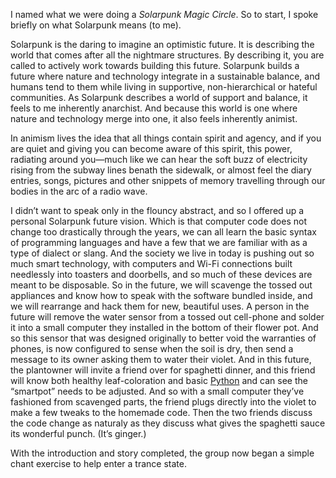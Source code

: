 I named what we were doing a *Solarpunk Magic Circle*. So to start, I spoke briefly on what Solarpunk means (to me).

Solarpunk is the daring to imagine an optimistic future. It is describing the world that comes after all the nightmare structures. By describing it, you are called to actively work towards building this future. Solarpunk builds a future where nature and technology integrate in a sustainable balance, and humans tend to them while living in supportive, non-hierarchical or hateful communities. As Solarpunk describes a world of support and balance, it feels to me inherently anarchist. And because this world is one where nature and technology merge into one, it also feels inherently animist.

In animism lives the idea that all things contain spirit and agency, and if you are quiet and giving you can become aware of this spirit, this power, radiating around you&mdash;much like we can hear the soft buzz of electricity rising from the subway lines benath the sidewalk, or almost feel the diary entries, songs, pictures and other snippets of memory travelling through our bodies in the arc of a radio wave.

I didn&rsquo;t want to speak only in the flouncy abstract, and so I offered up a personal Solarpunk future vision. Which is that computer code does not change too drastically through the years, we can all learn the basic syntax of programming languages and have a few that we are familiar with as a type of dialect or slang. And the society we live in today is pushing out so much smart technology, with computers and Wi-Fi connections built needlessly into toasters and doorbells, and so much of these devices are meant to be disposable. So in the future, we will scavenge the tossed out appliances and know how to speak with the software bundled inside, and we will rearrange and hack them for new, beautiful uses. A person in the future will remove the water sensor from a tossed out cell-phone and solder it into a small computer they installed in the bottom of their flower pot. And so this sensor that was designed originally to better void the warranties of phones, is now configured to sense when the soil is dry, then send a message to its owner asking them to water their violet. And in this future, the plantowner will invite a friend over for spaghetti dinner, and this friend will know both healthy leaf-coloration and basic [Python](https://python.org/) and can see the &ldquo;smartpot&rdquo; needs to be adjusted. And so with a small computer they&rsquo;ve fashioned from scavenged parts, the friend plugs directly into the violet to make a few tweaks to the homemade code. Then the two friends discuss the code change as naturaly as they discuss what gives the spaghetti sauce its wonderful punch. (It&rsquo;s ginger.)

With the introduction and story completed, the group now began a simple chant exercise to help enter a trance state.
